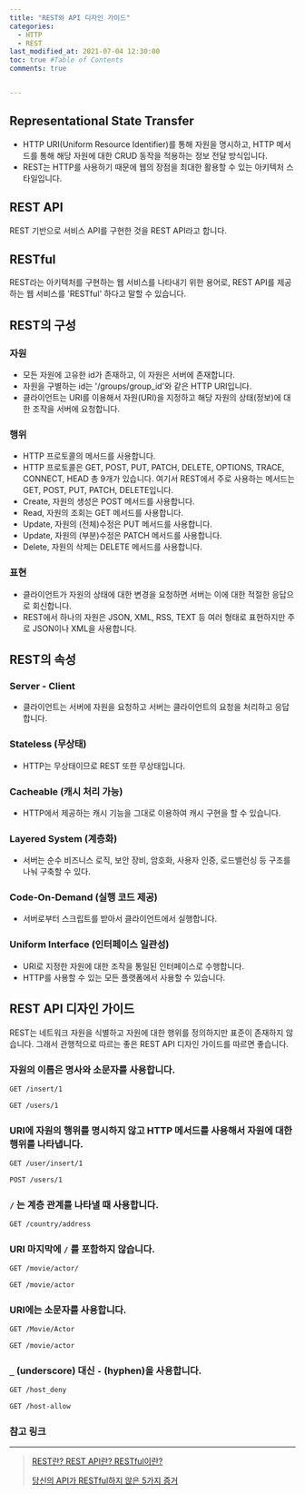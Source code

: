 ```yaml
---
title: "REST와 API 디자인 가이드"
categories: 
  - HTTP
  - REST
last_modified_at: 2021-07-04 12:30:00
toc: true #Table of Contents
comments: true


---
```


## Representational State Transfer

- HTTP URI(Uniform Resource Identifier)를 통해 자원을 명시하고, HTTP 메서드를 통해 해당 자원에 대한 CRUD 동작을 적용하는 정보 전달 방식입니다.
- REST는 HTTP를 사용하기 때문에 웹의 장점을 최대한 활용할 수 있는 아키텍처 스타일입니다.

## REST API

REST 기반으로 서비스 API를 구현한 것을 REST API라고 합니다.

## RESTful

REST라는 아키텍처를 구현하는 웹 서비스를 나타내기 위한 용어로, REST API를 제공하는 웹 서비스를 'RESTful' 하다고 말할 수 있습니다.

## REST의 구성

### 자원

-   모든 자원에 고유한 id가 존재하고, 이 자원은 서버에 존재합니다.
-   자원을 구별하는 id는 '/groups/group_id'와 같은 HTTP URI입니다.
-   클라이언트는 URI를 이용해서 자원(URI)을 지정하고 해당 자원의 상태(정보)에 대한 조작을 서버에 요청합니다.

### 행위

-   HTTP 프로토콜의 메서드를 사용합니다.
-   HTTP 프로토콜은 GET, POST, PUT, PATCH, DELETE, OPTIONS, TRACE, CONNECT, HEAD 총 9개가 있습니다. 여기서 REST에서 주로 사용하는 메서드는 GET, POST, PUT, PATCH, DELETE입니다.
-   Create, 자원의 생성은 POST 메서드를 사용합니다.
-   Read, 자원의 조회는 GET 메서드를 사용합니다.
-   Update, 자원의 (전체)수정은 PUT 메서드를 사용합니다.
-   Update, 자원의 (부분)수정은 PATCH 메서드를 사용합니다.
-   Delete, 자원의 삭제는 DELETE 메서드를 사용합니다.

### 표현

-   클라이언트가 자원의 상태에 대한 변경을 요청하면 서버는 이에 대한 적절한 응답으로 회신합니다.
-   REST에서 하나의 자원은 JSON, XML, RSS, TEXT 등 여러 형태로 표현하지만 주로 JSON이나 XML을 사용합니다.

## REST의 속성

### Server - Client

- 클라이언트는 서버에 자원을 요청하고 서버는 클라이언트의 요청을 처리하고 응답합니다.

### Stateless (무상태)

- HTTP는 무상태이므로 REST 또한 무상태입니다.

### Cacheable (캐시 처리 가능)

- HTTP에서 제공하는 캐시 기능을 그대로 이용하여 캐시 구현을 할 수 있습니다.

### Layered System (계층화)

- 서버는 순수 비즈니스 로직, 보안 장비, 암호화, 사용자 인증, 로드밸런싱 등 구조를 나눠 구축할 수 있다.

### Code-On-Demand (실행 코드 제공)

- 서버로부터 스크립트를 받아서 클라이언트에서 실행합니다.

### Uniform Interface (인터페이스 일관성)

- URI로 지정한 자원에 대한 조작을 통일된 인터페이스로 수행합니다.
- HTTP를 사용할 수 있는 모든 플랫폼에서 사용할 수 있습니다.

## REST API 디자인 가이드

REST는 네트워크 자원을 식별하고 자원에 대한 행위를 정의하지만 표준이 존재하지 않습니다. 그래서 관행적으로 따르는 좋은 REST API 디자인 가이드를 따르면 좋습니다.

### 자원의 이름은 명사와 소문자를 사용합니다.

```html
GET /insert/1
```

```html
GET /users/1
```

### URI에 자원의 행위를 명시하지 않고 HTTP 메서드를 사용해서 자원에 대한 행위를 나타냅니다.

```html
GET /user/insert/1
```

```html
POST /users/1
```

### `/` 는 계층 관계를 나타낼 때 사용합니다.

```html
GET /country/address
```

### URI 마지막에 `/` 를 포함하지 않습니다.

```html
GET /movie/actor/
```

```html
GET /movie/actor
```

### URI에는 소문자를 사용합니다.

```html
GET /Movie/Actor
```

```html
GET /movie/actor
```

### `_` (underscore) 대신 `-` (hyphen)을 사용합니다.

```html
GET /host_deny
```

```html
GET /host-allow
```

### 참고 링크

---

>   [REST란? REST API란? RESTful이란?](https://gmlwjd9405.github.io/2018/09/21/rest-and-restful.html)
>
>   [당신의 API가 RESTful하지 않은 5가지 증거](https://beyondj2ee.wordpress.com/2013/03/21/당신의-api가-restful-하지-않은-5가지-증거/)